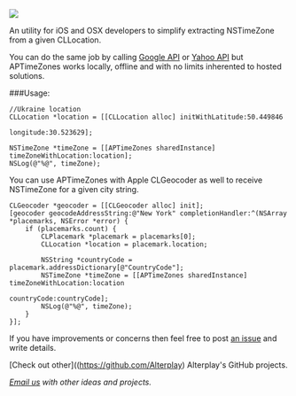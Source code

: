 <img src="https://dl.dropboxusercontent.com/u/2334198/APTimeZones-git-teaser.png">

An utility for iOS and OSX developers to simplify extracting NSTimeZone from a given CLLocation. 

You can do the same job by calling [Google API](https://developers.google.com/maps/documentation/timezone/) or [Yahoo API](http://help.yahoo.com/l/us/yahoo/ewsapt/webservices/reference/overview/wsr_timezones.html) but APTimeZones works locally, offline and with no limits inherented to hosted solutions.

###Usage:

    //Ukraine location
    CLLocation *location = [[CLLocation alloc] initWithLatitude:50.449846
                                                      longitude:30.523629];
                                                      
    NSTimeZone *timeZone = [[APTimeZones sharedInstance] timeZoneWithLocation:location];
    NSLog(@"%@", timeZone);


You can use APTimeZones with Apple CLGeocoder as well to receive NSTimeZone for a given city string.  

    CLGeocoder *geocoder = [[CLGeocoder alloc] init];
    [geocoder geocodeAddressString:@"New York" completionHandler:^(NSArray *placemarks, NSError *error) {
        if (placemarks.count) {
            CLPlacemark *placemark = placemarks[0];
            CLLocation *location = placemark.location;
            
            NSString *countryCode = placemark.addressDictionary[@"CountryCode"];
            NSTimeZone *timeZone = [[APTimeZones sharedInstance] timeZoneWithLocation:location
                                                                          countryCode:countryCode];
            NSLog(@"%@", timeZone);
        } 
    }];


If you have improvements or concerns then feel free to post [an issue](https://github.com/Alterplay/APTimeZones/issues) and write details.

[Check out other]((https://github.com/Alterplay) Alterplay's GitHub projects.

*[Email us](mailto:hello@alterplay.com?subject=From%20GitHub%20APTimeZone) with other ideas and projects.*

